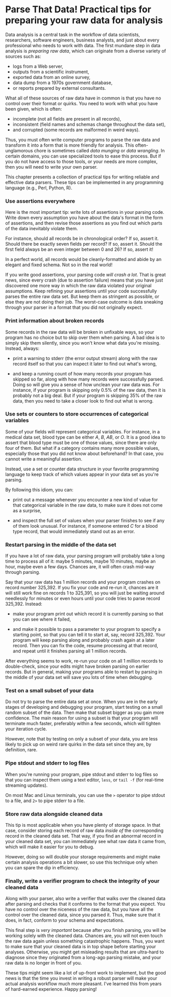 # Parse That Data! Practical tips for preparing your raw data for analysis

Data analysis is a central task in the workflow of data scientists,
researchers, software engineers, business analysts, and just about every
professional who needs to work with data. The first mundane step in data
analysis is *preparing raw data*, which can originate from a diverse variety
of sources such as:

- logs from a Web server,
- outputs from a scientific instrument,
- exported data from an online survey,
- data dump from a 1970s government database,
- or reports prepared by external consultants.

What all of these sources of raw data have in common is that you have no control over their format or quirks.
You need to work with what you have been given, which is often:

- incomplete (not all fields are present in all records),
- inconsistent (field names and schemas change throughout the data set),
- and corrupted (some records are malformed in weird ways).

Thus, you must often write computer programs to parse the raw data and
transform it into a form that is more friendly for analysis. This
often-unglamorous chore is sometimes called *data munging* or *data
wrangling*. In certain domains, you can use specialized tools to ease
this process. But if you do not have access to those tools, or your needs
are more complex, then you will need to write your own parser.

This chapter presents a collection of practical tips for writing reliable and
effective data parsers. These tips can be implemented in any programming language (e.g., Perl, Python, R).


### Use assertions everywhere

Here is the most important tip: write lots of assertions in your parsing
code. Write down every assumption you have about the data's format in
the form of assertions, and then revise those assertions as you find out
which parts of the data inevitably violate them.

For instance, should all records be in chronological order? If so,
assert it. Should there be exactly seven fields per record? If so,
assert it. Should the first field always be an even integer between 0
and 26? If so, assert it!

In a perfect world, all records would be cleanly-formatted and abide by
an elegant and fixed schema. Not so in the real world!

If you write good assertions, your parsing code *will crash a lot*.
That is great news, since every crash (due to assertion failure) means that
you have just discovered one more way in which the raw data violated your
original assumptions. Keep refining your assertions until your code
successfully parses the entire raw data set. But keep them as stringent
as possible, or else they are not doing their job. The worst-case outcome
is data sneaking through your parser in a format that you did not originally expect.


### Print information about broken records

Some records in the raw data will be broken in unfixable ways, so your
program has no choice but to skip over them when parsing. A bad idea is to simply
skip them silently, since you won't know what data you're missing.
Instead, always:

- print a warning to stderr (the error output stream) along with the raw record itself so that you
  can inspect it later to find out what's wrong,

- and keep a running count of how many records your program has skipped so
  far, along with how many records were successfully parsed. Doing so
  will give you a sense of how unclean your raw data was. For instance,
  if your program is skipping only 0.5% of the raw data, then it is
  probably not a big deal. But if your program is skipping 35% of the
  raw data, then you need to take a closer look to find out what is
  wrong.


### Use sets or counters to store occurrences of categorical variables

Some of your fields will represent categorical variables. For instance,
in a medical data set, blood type can be either *A*, *B*, *AB*, or *O*. It is a good idea to
assert that blood type must be one of those values, since there are only
four of them. But what if a category contains many more possible values,
especially those that you did not know about beforehand? In that case,
you cannot write a meaningful assertion.

Instead, use a set or counter
data structure in your favorite programming language to keep track of
which values appear in your data set as you're parsing.

By following this idiom, you can:

- print out a message whenever you encounter a new kind of value for
  that categorical variable in the raw data, to make sure it does not
  come as a surprise,

- and inspect the full set of values when your parser finishes to see if any
  of them look unusual. For instance, if someone entered *C* for a blood
  type record, that would immediately stand out as an error.


### Restart parsing in the middle of the data set

If you have a lot of raw data, your parsing program will probably take a
long time to process all of it: maybe 5 minutes, maybe 10 minutes,
maybe an hour, maybe even a few days. Chances are, it will often crash
mid-way through parsing.

Say that your raw data has 1 million records and your program crashes on
record number 325,392. If you fix your code and re-run it, chances are
it will still work fine on records 1 to 325,391, so you will just be
waiting around needlessly for minutes or even hours until your code
tries to parse record 325,392. Instead:

- make your program print out which record it is currently parsing so
  that you can see where it failed,

- and make it possible to pass a parameter to your program to specify a
  starting point, so that you can tell it to start at, say, record
  325,392. Your program will keep parsing along and probably crash again at a
  later record. Then you can fix the code, resume processing at that record, and
  repeat until it finishes parsing all 1 million records.

After everything seems to work, re-run your code on all 1 million
records  to double-check, since your edits might have broken parsing
on earlier records. But in general, making your programs able to restart
by parsing in the middle of your data set will save you lots of time when debugging.


### Test on a small subset of your data

Do not try to parse the entire data set at once. When you are in the early
stages of developing and debugging your program, start testing on a
small random subset of the data. Then make that subset bigger as you
gain more confidence. The main reason for using a subset is that your
program will terminate much faster, preferably within a few seconds,
which will tighten your iteration cycle.

However, note that by testing on only a subset of your data, you are less
likely to pick up on weird rare quirks in the data set since they are, by
definition, rare.


### Pipe stdout and stderr to log files

When you're running your program, pipe stdout and stderr to log files so
that you can inspect them using a text editor, `less`, or `tail -f` (for
real-time streaming updates).

On most Mac and Linux terminals, you can use the `>` operator to pipe stdout to a file, and `2>` to pipe stderr to a file.


### Store raw data alongside cleaned data

This tip is most applicable when you have plenty of storage space.
In that case, consider storing each record of raw data *inside
of* the corresponding record in the cleaned data set. That way, if you
find an abnormal record in your cleaned data set, you can
immediately see what raw data it came from, which will make it easier
for you to debug.

However, doing so will double your storage requirements and might make
certain analysis operations a bit slower, so use this technique only
when you can spare the dip in efficiency.


### Finally, write a verifier program to check the integrity of your cleaned data

Along with your parser, also write a verifier that walks over the
cleaned data after parsing and checks that it conforms to the format
that you expect. You have no control over the niceness of the raw data,
but you have all the control over the cleaned data, since you parsed it.
Thus, make sure that it does, in fact, conform to your schema and
expectations.

This final step is *very important* because after you finish parsing,
you will be working solely with the cleaned data. Chances are, you will not
even touch the raw data again unless something catastrophic happens.
Thus, you want to make sure that your cleaned data is in top shape
before starting your analyses. Otherwise, you might get misleading
results that are ultra-hard to diagnose since they originated from a
long-ago parsing mistake, and your raw data is no longer in front of
you.

These tips might seem like a lot of up-front work to implement, but the
good news is that the time you invest in writing a robust parser will
make your actual analysis workflow much more pleasant. I've learned this
from years of hard-earned experience. Happy parsing!
